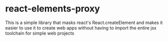 # react-elements-proxy
This is a simple library that masks react's React.createElement and makes it easier to use it to create web apps without having to import the entire jsx toolchain for simple web projects
